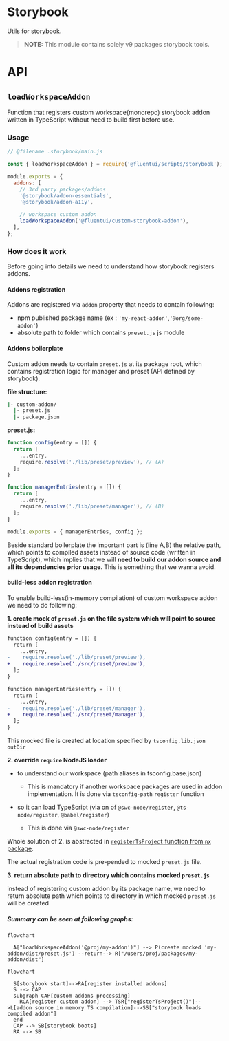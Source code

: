 # Storybook

Utils for storybook.

> **NOTE:** This module contains solely v9 packages storybook tools.

# API

## `loadWorkspaceAddon`

Function that registers custom workspace(monorepo) storybook addon written in TypeScript without need to build first before use.

### Usage

```js
// @filename .storybook/main.js

const { loadWorkspaceAddon } = require('@fluentui/scripts/storybook');

module.exports = {
  addons: [
    // 3rd party packages/addons
    '@storybook/addon-essentials',
    '@storybook/addon-a11y',

    // workspace custom addon
    loadWorkspaceAddon('@fluentui/custom-storybook-addon'),
  ],
};
```

### How does it work

Before going into details we need to understand how storybook registers addons.

#### Addons registration

Addons are registered via `addon` property that needs to contain following:

- npm published package name (ex : `'my-react-addon'`,`'@org/some-addon'`)
- absolute path to folder which contains `preset.js` js module

#### Addons boilerplate

Custom addon needs to contain `preset.js` at its package root, which contains registration logic for manager and preset (API defined by storybook).

**file structure:**

```sh
|- custom-addon/
  |- preset.js
  |- package.json
```

**preset.js:**

```js
function config(entry = []) {
  return [
    ...entry,
    require.resolve('./lib/preset/preview'), // (A)
  ];
}

function managerEntries(entry = []) {
  return [
    ...entry,
    require.resolve('./lib/preset/manager'), // (B)
  ];
}

module.exports = { managerEntries, config };
```

Beside standard boilerplate the important part is (line A,B) the relative path, which points to compiled assets instead of source code (written in TypeScript), which implies that we will **need to build our addon source and all its dependencies prior usage**. This is something that we wanna avoid.

#### build-less addon registration

To enable build-less(in-memory compilation) of custom workspace addon we need to do following:

**1. create mock of `preset.js` on the file system which will point to source instead of build assets**

```diff
function config(entry = []) {
  return [
    ...entry,
-    require.resolve('./lib/preset/preview'),
+    require.resolve('./src/preset/preview'),
  ];
}

function managerEntries(entry = []) {
  return [
    ...entry,
-    require.resolve('./lib/preset/manager'),
+    require.resolve('./src/preset/manager'),
  ];
}
```

This mocked file is created at location specified by `tsconfig.lib.json` `outDir`

**2. override `require` NodeJS loader**

- to understand our workspace (path aliases in tsconfig.base.json)

  - This is mandatory if another workspace packages are used in addon implementation. It is done via `tsconfig-path` `register` function

- so it can load TypeScript (via on of `@swc-node/register`, `@ts-node/register`, `@babel/register`)
  - This is done via `@swc-node/register`

Whole solution of 2. is abstracted in [`registerTsProject` function from `nx` package](https://github.com/nrwl/nx/blob/master/packages/nx/src/utils/register.ts#L14).

The actual registration code is pre-pended to mocked `preset.js` file.

**3. return absolute path to directory which contains mocked `preset.js`**

instead of registering custom addon by its package name, we need to return absolute path which points to directory in which mocked `preset.js` will be created

##### Summary can be seen at following graphs:

```mermaid
flowchart

  A["loadWorkspaceAddon('@proj/my-addon')"] --> P(create mocked 'my-addon/dist/preset.js') --return--> R["/users/proj/packages/my-addon/dist"]

```

```mermaid
flowchart

  S[storybook start]-->RA[register installed addons]
  S --> CAP
  subgraph CAP[custom addons processing]
    RCA[register custom addon] --> TSR["registerTsProject()"]-->L[addon source in memory TS compilation]-->SS["storybook loads compiled addon"]
  end
  CAP --> SB[storybook boots]
  RA --> SB
```

